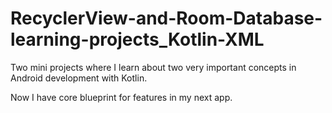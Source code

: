 # RecyclerView-and-Room-Database-learning-projects_Kotlin-XML

Two mini projects where I learn about two very important concepts in Android development with Kotlin.<br>
<p> Now I have core blueprint for features in my next app.</p>
